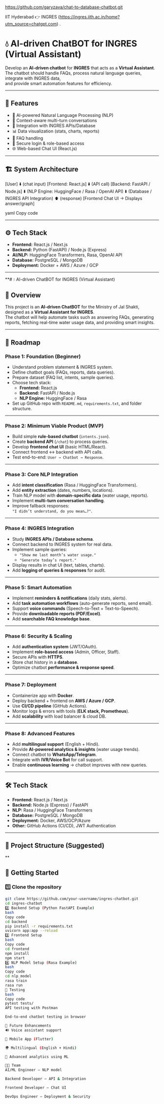 
https://github.com/garyzava/chat-to-database-chatbot.git

IIT Hyderabad 👉 INGRES (https://ingres.iith.ac.in/home?utm_source=chatgpt.com)
.

# 💧 AI-driven ChatBOT for INGRES (Virtual Assistant)


Develop an **AI-driven chatbot** for **INGRES** that acts as a **Virtual Assistant**.  
The chatbot should handle FAQs, process natural language queries, integrate with INGRES data,  
and provide smart automation features for efficiency.

---

## 🚀 Features
- 🤖 AI-powered Natural Language Processing (NLP)  
- 💬 Context-aware multi-turn conversations  
- 🔗 Integration with INGRES APIs/Database  
- 📊 Data visualization (stats, charts, reports)  
- 📝 FAQ handling  
- 🔐 Secure login & role-based access  
- 🌐 Web-based Chat UI (React.js)  

---

## 🏗️ System Architecture
[User]
⬇️ (chat input)
[Frontend: React.js]
⬇️ (API call)
[Backend: FastAPI / Node.js]
⬇️ (NLP Engine: HuggingFace / Rasa / OpenAI API)
⬇️ (Database / INGRES API Integration)
⬆️ (response)
[Frontend Chat UI → Displays answer/graph]

yaml
Copy code

---

## ⚙️ Tech Stack
- **Frontend:** React.js / Next.js  
- **Backend:** Python (FastAPI) / Node.js (Express)  
- **AI/NLP:** HuggingFace Transformers, Rasa, OpenAI API  
- **Database:** PostgreSQL / MongoDB  
- **Deployment:** Docker + AWS / Azure / GCP  

---


**# 💧 AI-driven ChatBOT for INGRES (Virtual Assistant)

## 📌 Overview
This project is an **AI-driven ChatBOT** for the Ministry of Jal Shakti, designed as a **Virtual Assistant for INGRES**.  
The chatbot will help automate tasks such as answering FAQs, generating reports, fetching real-time water usage data, and providing smart insights.  

---

## 🚀 Roadmap

### **Phase 1: Foundation (Beginner)**
- Understand problem statement & INGRES system.
- Define chatbot goals (FAQs, reports, data queries).
- Prepare dataset (FAQ list, intents, sample queries).
- Choose tech stack:
  - **Frontend:** React.js  
  - **Backend:** FastAPI / Node.js  
  - **NLP Engine:** HuggingFace / Rasa  
- Set up GitHub repo with `README.md`, `requirements.txt`, and folder structure.

---

### **Phase 2: Minimum Viable Product (MVP)**
- Build simple **rule-based chatbot** (`intents.json`).
- Create **backend API** (`/chat`) to process queries.
- Develop **frontend chat UI** (basic HTML/React).
- Connect frontend ↔ backend with API calls.
- Test end-to-end: `User → Chatbot → Response`.

---

### **Phase 3: Core NLP Integration**
- Add **intent classification** (Rasa / HuggingFace Transformers).
- Add **entity extraction** (dates, numbers, locations).
- Train NLP model with **domain-specific data** (water usage, reports).
- Implement **multi-turn conversation handling**.
- Improve fallback responses:  
  `"I didn’t understand, do you mean…?"`.

---

### **Phase 4: INGRES Integration**
- Study **INGRES APIs / Database schema**.
- Connect backend to INGRES system for real data.
- Implement sample queries:
  - `"Show me last month’s water usage."`
  - `"Generate today’s report."`
- Display results in chat UI (text, tables, charts).
- Add **logging of queries & responses** for audit.

---

### **Phase 5: Smart Automation**
- Implement **reminders & notifications** (daily stats, alerts).
- Add **task automation workflows** (auto-generate reports, send email).
- Support **voice commands** (Speech-to-Text + Text-to-Speech).
- Provide **downloadable reports (PDF/Excel)**.
- Add **searchable FAQ knowledge base**.

---

### **Phase 6: Security & Scaling**
- Add **authentication system** (JWT/OAuth).
- Implement **role-based access** (Admin, Officer, Staff).
- Secure APIs with **HTTPS**.
- Store chat history in a **database**.
- Optimize chatbot **performance & response speed**.

---

### **Phase 7: Deployment**
- Containerize app with **Docker**.
- Deploy backend + frontend on **AWS / Azure / GCP**.
- Use **CI/CD pipeline** (GitHub Actions).
- Monitor logs & errors with tools (**ELK stack, Prometheus**).
- Add **scalability** with load balancer & cloud DB.

---

### **Phase 8: Advanced Features**
- Add **multilingual support** (English + Hindi).
- Provide **AI-powered analytics & insights** (water usage trends).
- Connect chatbot to **WhatsApp/Telegram**.
- Integrate with **IVR/Voice Bot** for call support.
- Enable **continuous learning** → chatbot improves with new queries.

---

## 🛠️ Tech Stack
- **Frontend:** React.js / Next.js  
- **Backend:** Node.js (Express) / FastAPI  
- **NLP:** Rasa / HuggingFace Transformers  
- **Database:** PostgreSQL / MongoDB  
- **Deployment:** Docker, AWS/GCP/Azure  
- **Other:** GitHub Actions (CI/CD), JWT Authentication  

---

## 📂 Project Structure (Suggested)
**

## 🚀 Getting Started

### 1️⃣ Clone the repository
```bash
git clone https://github.com/your-username/ingres-chatbot.git
cd ingres-chatbot
2️⃣ Backend Setup (Python FastAPI Example)
bash
Copy code
cd backend
pip install -r requirements.txt
uvicorn app:app --reload
3️⃣ Frontend Setup
bash
Copy code
cd frontend
npm install
npm start
4️⃣ NLP Model Setup (Rasa Example)
bash
Copy code
cd nlp_model
rasa train
rasa run
🧪 Testing
bash
Copy code
pytest tests/
API testing with Postman

End-to-end chatbot testing in browser

📌 Future Enhancements
🔊 Voice assistant support

📱 Mobile App (Flutter)

🌍 Multilingual (English + Hindi)

📡 Advanced analytics using ML

👨‍💻 Team
AI/ML Engineer – NLP model

Backend Developer – API & Integration

Frontend Developer – Chat UI

DevOps Engineer – Deployment & Security
